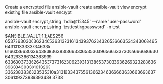 Create a encrypted file
ansible-vault create <file name>
ansible-vault view <file name>
encrypt existing file
ansible-vault encrypt <file name>

ansible-vault encrypt_string 'India@12345' --name 'user-password'
ansible-vault encrypt_string 'testtestingpassword' -n test


$ANSIBLE_VAULT;1.1;AES256
65373630306362346536313231613439376234326536663534343063465643131333337346335
6166336630336438383638313663336535303965666337300a666646630643263366134363939
63363037336264353737316230623931313865373033636266323283636396334303331613265
3362383836323535310a313163343765613662346366663630663693637306139373936393439
3738